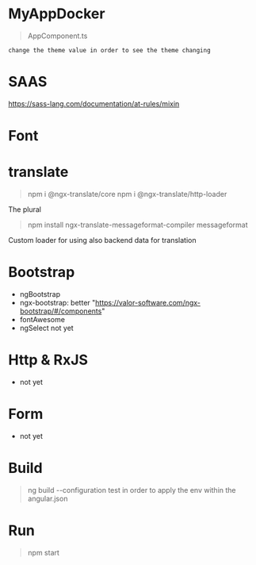 # MyAppDocker

> AppComponent.ts
```
change the theme value in order to see the theme changing
```

# SAAS
https://sass-lang.com/documentation/at-rules/mixin

# Font

# translate
> npm i @ngx-translate/core
> npm i @ngx-translate/http-loader

The plural
> npm install ngx-translate-messageformat-compiler messageformat

Custom loader for using also backend data for translation

# Bootstrap
- ngBootstrap
- ngx-bootstrap: better "https://valor-software.com/ngx-bootstrap/#/components"
- fontAwesome
- ngSelect not yet

# Http & RxJS
- not yet

# Form
- not yet

# Build
> ng build --configuration test
in order to apply the env within the angular.json

# Run
> npm start